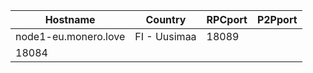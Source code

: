 Hostname | Country | RPCport | P2Pport
--- | --- | --- | ---
node1-eu.monero.love | FI - Uusimaa | 18089
 | 18084
